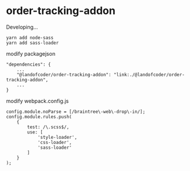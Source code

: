 # order-tracking-addon

Developing...
```
yarn add node-sass
yarn add sass-loader
```

modify packagejson
```
"dependencies": {
    ...
    "@landofcoder/order-tracking-addon": "link:./@landofcoder/order-tracking-addon",
    ...
}
```

modify webpack.config.js
```
config.module.noParse = [/braintree\-web\-drop\-in/];
config.module.rules.push(
    {
        test: /\.scss$/,
        use: [
            'style-loader',
            'css-loader',
            'sass-loader'
        ]
    }
);
```
